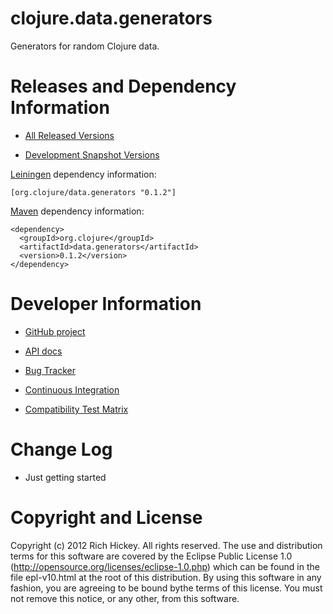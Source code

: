 clojure.data.generators
========================================

Generators for random Clojure data.

Releases and Dependency Information
========================================

* [All Released Versions](http://search.maven.org/#search%7Cgav%7C1%7Cg%3A%22org.clojure%22%20AND%20a%3A%22data.generators%22)

* [Development Snapshot Versions](https://oss.sonatype.org/index.html#nexus-search;gav~org.clojure~data.generators~~~)

[Leiningen](https://github.com/technomancy/leiningen) dependency information:

    [org.clojure/data.generators "0.1.2"]

[Maven](http://maven.apache.org/) dependency information:

    <dependency>
      <groupId>org.clojure</groupId>
      <artifactId>data.generators</artifactId>
      <version>0.1.2</version>
    </dependency>

Developer Information
========================================

* [GitHub project](https://github.com/clojure/data.generators)

* [API docs](http://clojure.github.io/data.generators/)

* [Bug Tracker](http://dev.clojure.org/jira/browse/DGEN)

* [Continuous Integration](http://build.clojure.org/job/data.generators/)

* [Compatibility Test Matrix](http://build.clojure.org/job/data.generators-test-matrix/)

Change Log
====================

* Just getting started

Copyright and License
========================================

Copyright (c) 2012 Rich Hickey. All rights reserved.  The use and distribution terms for this software are covered by the Eclipse Public License 1.0 (http://opensource.org/licenses/eclipse-1.0.php) which can be found in the file epl-v10.html at the root of this distribution. By using this software in any fashion, you are agreeing to be bound bythe terms of this license.  You must not remove this notice, or any other, from this software.
